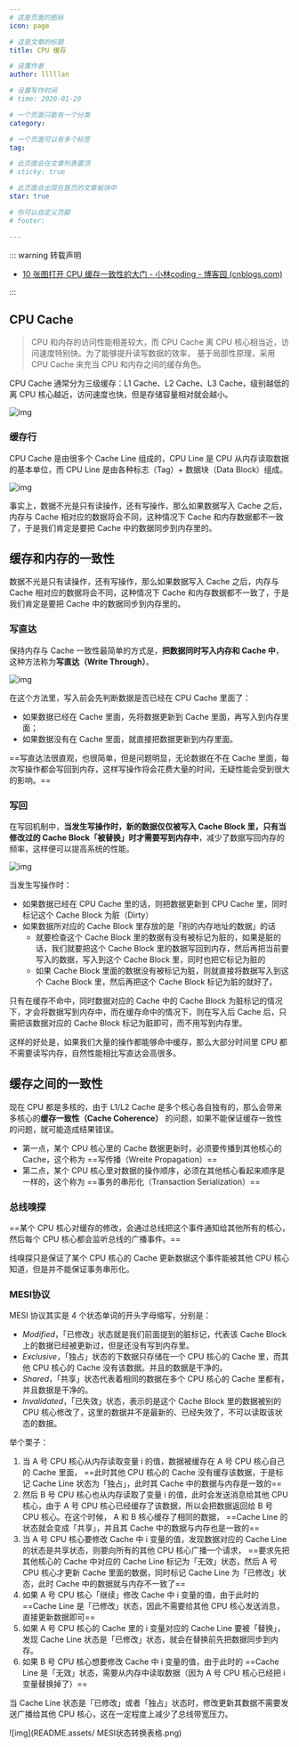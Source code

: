 ```yaml
---
# 这是页面的图标
icon: page

# 这是文章的标题
title: CPU 缓存

# 设置作者
author: lllllan

# 设置写作时间
# time: 2020-01-20

# 一个页面只能有一个分类
category: 

# 一个页面可以有多个标签
tag:

# 此页面会在文章列表置顶
# sticky: true

# 此页面会出现在首页的文章板块中
star: true

# 你可以自定义页脚
# footer: 

---
```




::: warning 转载声明

- [10 张图打开 CPU 缓存一致性的大门 - 小林coding - 博客园 (cnblogs.com)](https://www.cnblogs.com/xiaolincoding/p/13886559.html)

:::



## CPU Cache

> CPU 和内存的访问性能相差较大，而 CPU Cache 离 CPU 核心相当近，访问速度特别快。为了能够提升读写数据的效率， 基于局部性原理，采用 CPU Cache 来充当 CPU 和内存之间的缓存角色。



CPU Cache 通常分为三级缓存：L1 Cache、L2 Cache、L3 Cache，级别越低的离 CPU 核心越近，访问速度也快，但是存储容量相对就会越小。

![img](README.assets/CPU-Cache.png)



### 缓存行

CPU Cache 是由很多个 Cache Line 组成的，CPU Line 是 CPU 从内存读取数据的基本单位，而 CPU Line 是由各种标志（Tag）+ 数据块（Data Block）组成。

![img](README.assets/Cache的数据结构.png)





事实上，数据不光是只有读操作，还有写操作，那么如果数据写入 Cache 之后，内存与 Cache 相对应的数据将会不同，这种情况下 Cache 和内存数据都不一致了，于是我们肯定是要把 Cache 中的数据同步到内存里的。



## 缓存和内存的一致性

数据不光是只有读操作，还有写操作，那么如果数据写入 Cache 之后，内存与 Cache 相对应的数据将会不同，这种情况下 Cache 和内存数据都不一致了，于是我们肯定是要把 Cache 中的数据同步到内存里的。



### 写直达

保持内存与 Cache 一致性最简单的方式是，**把数据同时写入内存和 Cache 中**，这种方法称为**写直达（Write Through）**。



![img](README.assets/写直达.png)

在这个方法里，写入前会先判断数据是否已经在 CPU Cache 里面了：

- 如果数据已经在 Cache 里面，先将数据更新到 Cache 里面，再写入到内存里面；
- 如果数据没有在 Cache 里面，就直接把数据更新到内存里面。



==写直达法很直观，也很简单，但是问题明显，无论数据在不在 Cache 里面，每次写操作都会写回到内存，这样写操作将会花费大量的时间，无疑性能会受到很大的影响。==



### 写回

在写回机制中，**当发生写操作时，新的数据仅仅被写入 Cache Block 里，只有当修改过的 Cache Block「被替换」时才需要写到内存中**，减少了数据写回内存的频率，这样便可以提高系统的性能。



![img](README.assets/写回1.png)

当发生写操作时：

- 如果数据已经在 CPU Cache 里的话，则把数据更新到 CPU Cache 里，同时标记这个 Cache Block 为脏（Dirty）
- 如果数据所对应的 Cache Block 里存放的是「别的内存地址的数据」的话
    - 就要检查这个 Cache Block 里的数据有没有被标记为脏的，如果是脏的话，我们就要把这个 Cache Block 里的数据写回到内存，然后再把当前要写入的数据，写入到这个 Cache Block 里，同时也把它标记为脏的
    - 如果 Cache Block 里面的数据没有被标记为脏，则就直接将数据写入到这个 Cache Block 里，然后再把这个 Cache Block 标记为脏的就好了。



只有在缓存不命中，同时数据对应的 Cache 中的 Cache Block 为脏标记的情况下，才会将数据写到内存中，而在缓存命中的情况下，则在写入后 Cache 后，只需把该数据对应的 Cache Block 标记为脏即可，而不用写到内存里。

这样的好处是，如果我们大量的操作都能够命中缓存，那么大部分时间里 CPU 都不需要读写内存，自然性能相比写直达会高很多。



## 缓存之间的一致性

现在 CPU 都是多核的，由于 L1/L2 Cache 是多个核心各自独有的，那么会带来多核心的**缓存一致性（Cache Coherence）** 的问题，如果不能保证缓存一致性的问题，就可能造成结果错误。



- 第一点，某个 CPU 核心里的 Cache 数据更新时，必须要传播到其他核心的 Cache，这个称为 ==写传播（Wreite Propagation）==
- 第二点，某个 CPU 核心里对数据的操作顺序，必须在其他核心看起来顺序是一样的，这个称为 ==事务的串形化（Transaction Serialization）==



### 总线嗅探



==某个 CPU 核心对缓存的修改，会通过总线把这个事件通知给其他所有的核心，然后每个 CPU 核心都会监听总线的广播事件。==



线嗅探只是保证了某个 CPU 核心的 Cache 更新数据这个事件能被其他 CPU 核心知道，但是并不能保证事务串形化。



### MESI协议

MESI 协议其实是 4 个状态单词的开头字母缩写，分别是：

- *Modified*，「已修改」状态就是我们前面提到的脏标记，代表该 Cache Block 上的数据已经被更新过，但是还没有写到内存里。
- *Exclusive*，「独占」状态的下数据只存储在一个 CPU 核心的 Cache 里，而其他 CPU 核心的 Cache 没有该数据。并且的数据是干净的。
- *Shared*，「共享」状态代表着相同的数据在多个 CPU 核心的 Cache 里都有，并且数据是干净的。
- *Invalidated*，「已失效」状态，表示的是这个 Cache Block 里的数据被别的 CPU 核心修改了，这里的数据并不是最新的、已经失效了，不可以读取该状态的数据。



举个栗子：

1. 当 A 号 CPU 核心从内存读取变量 i 的值，数据被缓存在 A 号 CPU 核心自己的 Cache 里面， ==此时其他 CPU 核心的 Cache 没有缓存该数据，于是标记 Cache Line 状态为「独占」，此时其 Cache 中的数据与内存是一致的==
2. 然后 B 号 CPU 核心也从内存读取了变量 i 的值，此时会发送消息给其他 CPU 核心，由于 A 号 CPU 核心已经缓存了该数据，所以会把数据返回给 B 号 CPU 核心。在这个时候， A 和 B 核心缓存了相同的数据， ==Cache Line 的状态就会变成「共享」，并且其 Cache 中的数据与内存也是一致的==
3. 当 A 号 CPU 核心要修改 Cache 中 i 变量的值，发现数据对应的 Cache Line 的状态是共享状态，则要向所有的其他 CPU 核心广播一个请求， ==要求先把其他核心的 Cache 中对应的 Cache Line 标记为「无效」状态，然后 A 号 CPU 核心才更新 Cache 里面的数据，同时标记 Cache Line 为「已修改」状态，此时 Cache 中的数据就与内存不一致了==
4. 如果 A 号 CPU 核心「继续」修改 Cache 中 i 变量的值，由于此时的 ==Cache Line 是「已修改」状态，因此不需要给其他 CPU 核心发送消息，直接更新数据即可==
5. 如果 A 号 CPU 核心的 Cache 里的 i 变量对应的 Cache Line 要被「替换」，发现 Cache Line 状态是「已修改」状态，就会在替换前先把数据同步到内存。
6. 如果 B 号 CPU 核心想要修改 Cache 中 i 变量的值，由于此时的 ==Cache Line 是「无效」状态，需要从内存中读取数据（因为 A 号 CPU 核心已经把 i 变量替换掉了）==



当 Cache Line 状态是「已修改」或者「独占」状态时，修改更新其数据不需要发送广播给其他 CPU 核心，这在一定程度上减少了总线带宽压力。



![img](README.assets/ MESI状态转换表格.png)

